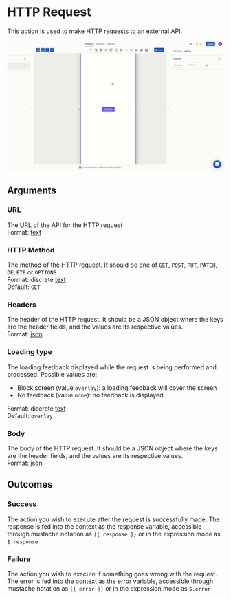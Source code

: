 # HTTP Request

This action is used to make HTTP requests to an external API.

![](../../../../.gitbook/assets/httprequest.gif)

## Arguments

### URL

The URL of the API for the HTTP request  
Format: [text](https://docs.abstra.app/docs/projects/front-end/arguments/argument-types#text)

### HTTP Method

The method of the HTTP request. It should be one of `GET`, `POST`, `PUT`, `PATCH`, `DELETE` or `OPTIONS`  
Format: discrete [text](https://docs.abstra.app/docs/projects/front-end/arguments/argument-types#text)  
Default: `GET`

### Headers

The header of the HTTP request. It should be a JSON object where the keys are the header fields, and the values are its respective values.  
Format: [json](https://docs.abstra.app/docs/projects/front-end/arguments/argument-types#json)

### Loading type

The loading feedback displayed while the request is being performed and processed. Possible values are:

* Block screen \(value `overlay`\): a loading feedback will cover the screen
* No feedback \(value `none`\): no feedback is displayed.

Format: discrete [text](https://docs.abstra.app/docs/projects/front-end/arguments/argument-types#text)  
Default: `overlay`

### Body

The body of the HTTP request. It should be a JSON object where the keys are the header fields, and the values are its respective values.  
Format: [json](https://docs.abstra.app/docs/projects/front-end/arguments/argument-types#json)

## Outcomes

### Success

The action you wish to execute after the request is successfully made. The response is fed into the context as the response variable, accessible through mustache notation as `{{ response }}` or in the expression mode as `$.response`

### Failure

The action you wish to execute if something goes wrong with the request. The error is fed into the context as the error variable, accessible through mustache notation as `{{ error }}` or in the expression mode as `$.error`

